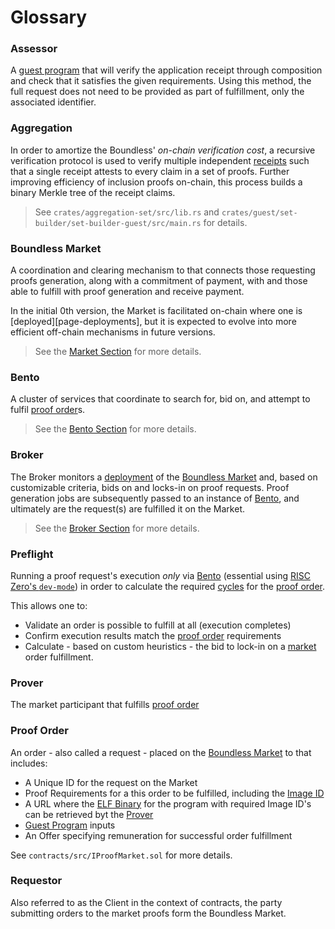 # Glossary

### Assessor

A [guest program][r0-term-guest-program] that will verify the application receipt through composition and check that it satisfies the given requirements. Using this method, the full request does not need to be provided as part of fulfillment, only the associated identifier.

### Aggregation

In order to amortize the Boundless' _on-chain verification cost_, a recursive verification protocol is used to verify multiple independent [receipts][r0-term-reciept] such that a single receipt attests to every claim in a set of proofs.
Further improving efficiency of inclusion proofs on-chain, this process builds a binary Merkle tree of the receipt claims.

> See `crates/aggregation-set/src/lib.rs` and `crates/guest/set-builder/set-builder-guest/src/main.rs` for details.

### Boundless Market

A coordination and clearing mechanism to that connects those requesting proofs generation, along with a commitment of payment, with and those able to fulfill with proof generation and receive payment.

In the initial 0th version, the Market is facilitated on-chain where one is \[deployed]\[page-deployments], but it is expected to evolve into more efficient off-chain mechanisms in future versions.

> See the [Market Section][page-boundless-market] for more details.

### Bento

A cluster of services that coordinate to search for, bid on, and attempt to fulfil [proof order](#proof-order)s.

> See the [Bento Section][page-bento] for more details.

### Broker

The Broker monitors a [deployment][page-deployments] of the [Boundless Market](#boundless-market) and, based on customizable criteria, bids on and locks-in on proof requests. Proof generation jobs are subsequently passed to an instance of [Bento](#bento), and ultimately are the request(s) are fulfilled it on the Market.

> See the [Broker Section][page-broker] for more details.

### Preflight

Running a proof request's execution _only_ via [Bento](#bento) (essential using [RISC Zero's `dev-mode`][r0-page-dev-mode]) in order to calculate the required [cycles][r0-term-clock-cycles] for the [proof order](#proof-order).

This allows one to:

- Validate an order is possible to fulfill at all (execution completes)
- Confirm execution results match the [proof order](#proof-order) requirements
- Calculate - based on custom heuristics - the bid to lock-in on a [market](#boundless-market) order fulfillment.

### Prover

The market participant that fulfills [proof order](#proof-order)

### Proof Order

<!-- TODO https://linear.app/risczero/issue/BM-201/replace-proof-request-with-order -->

An order - also called a request - placed on the [Boundless Market](#boundless-market) to that includes:

- A Unique ID for the request on the Market
- Proof Requirements for a this order to be fulfilled, including the [Image ID][r0-term-image-id]
- A URL where the [ELF Binary][r0-term-elf-binary] for the program with required Image ID's can be retrieved byt the [Prover](#prover)
- [Guest Program][r0-term-guest-program] inputs
- An Offer specifying remuneration for successful order fulfillment

See `contracts/src/IProofMarket.sol` for more details.

### Requestor

<!-- TODO https://linear.app/risczero/issue/BM-202/replace-instances-of-client-with-requestor -->

Also referred to as the Client in the context of contracts, the party submitting orders to the market proofs form the Boundless Market.

[r0-term-image-id]: [https://dev.risczero.com/terminology#image-id](https://dev.risczero.com/terminology#image-id)
[r0-term-clock-cycles]: [https://dev.risczero.com/terminology#clock-cycles](https://dev.risczero.com/terminology#clock-cycles)
[r0-term-guest-program]: [https://dev.risczero.com/terminology#guest-program](https://dev.risczero.com/terminology#guest-program)
[r0-term-elf-binary]: [https://dev.risczero.com/terminology#elf-binary](https://dev.risczero.com/terminology#elf-binary)
[r0-term-reciept]: [https://dev.risczero.com/terminology#receipt](https://dev.risczero.com/terminology#receipt)
[r0-page-dev-mode]: [https://dev.risczero.com/api/next/generating-proofs/dev-mode](https://dev.risczero.com/api/next/generating-proofs/dev-mode)
[page-boundless-market]: ./market/README
[page-bento]: ./prover-manual/bento/introduction
[page-broker]: ./prover-manual/broker/introduction
[page-deployments]: ./market/deployments
